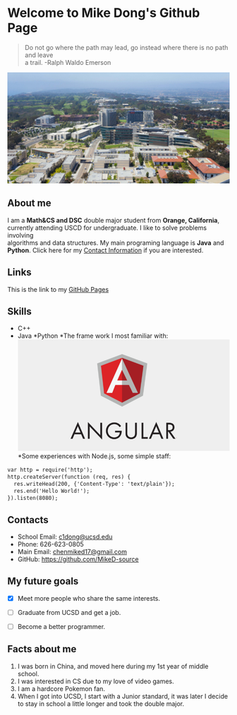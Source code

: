 # Welcome to Mike Dong's Github Page
>Do not go where the path may lead, go instead where there is no path and leave \
a trail. -Ralph Waldo Emerson

![This is an image](./UCSD.jpg)
## About me 
I am a **Math&CS and DSC** double major student from **Orange, California**, \
currently  attending USCD for undergraduate. I like to solve problems involving \
algorithms and data structures. My main programing language is **Java** and \
**Python**. Click here for my [Contact Information](#contacts) if you are interested.


## Links

This is the link to my [GitHub Pages](https://miked-source.github.io/CSE110/)

## Skills
* C++
* Java
*Python
*The frame work I most familiar with: ![Angular](./angular.jpg)
*Some experiences with Node.js, some simple staff:
```
var http = require('http');
http.createServer(function (req, res) {
  res.writeHead(200, {'Content-Type': 'text/plain'});
  res.end('Hello World!');
}).listen(8080);
```
## Contacts 
* School Email: c1dong@ucsd.edu
* Phone: 626-623-0805
* Main Email: chenmiked17@gmail.com
* GitHub: https://github.com/MikeD-source

## My future goals
- [x] Meet more people who share the same interests.
- [ ] Graduate from UCSD and get a job.
- [ ] Become a better programmer.


## Facts about me

1. I was born in China, and moved here during my 1st year of middle school.
1. I was interested in CS due to my love of video games.
 1. I am a hardcore Pokemon fan.
1. When I got into UCSD, I start with a Junior standard, it was later I decide \
to stay in school a little longer and took the double major.



